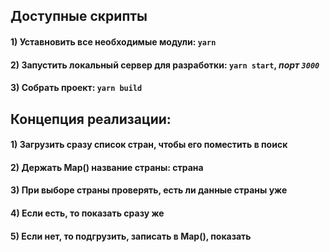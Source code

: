 ## Доступные скрипты

#### 1) Уставновить все необходимые модули: `yarn`

#### 2) Запустить локальный сервер для разработки: `yarn start`, *порт `3000`*

#### 3) Собрать проект: `yarn build`

## Концепция реализации:
#### 1) Загрузить сразу список стран, чтобы его поместить в поиск
#### 2) Держать Map() название страны: страна
#### 3) При выборе страны проверять, есть ли данные страны уже
#### 4) Если есть, то показать сразу же
#### 5) Если нет, то подгрузить, записать в Map(), показать